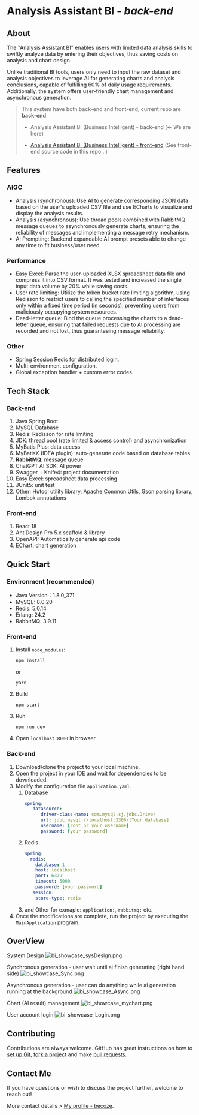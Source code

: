 # Analysis Assistant BI - *back-end*

## About

The "Analysis Assistant BI" enables users with limited data analysis skills to swiftly analyze data by entering their objectives, thus saving costs on analysis and chart design.

Unlike traditional BI tools, users only need to input the raw dataset and analysis objectives to leverage AI for generating charts and analysis conclusions, capable of fulfilling 60% of daily usage requirements. Additionally, the system offers user-friendly chart management and asynchronous generation.

> This system have both back-end and front-end, current repo are **back-end**:
> 
> - Analysis Assistant BI (Business Intelligent) - back-end (<- We are here)
> 
> - [Analysis Assistant BI (Business Intelligent) - front-end](https://github.com/becoze/bi-front) (See front-end source code in this repo...)


## Features
### AIGC 
- Analysis (synchronous): Use AI to generate corresponding JSON data based on the user's uploaded CSV file and use ECharts to visualize and display the analysis results. 
- Analysis (asynchronous): Use thread pools combined with RabbitMQ message queues to asynchronously generate charts, ensuring the reliability of messages and implementing a message retry mechanism. 
- AI Prompting: Backend expandable AI prompt presets able to change any time to fit business/user need. 

### Performance
- Easy Excel: Parse the user-uploaded XLSX spreadsheet data file and compress it into CSV format. It was tested and increased the single input data volume by 20% while saving costs.
- User rate limiting: Utilize the token bucket rate limiting algorithm, using Redisson to restrict users to calling the specified number of interfaces only within a fixed time period (in seconds), preventing users from maliciously occupying system resources.
- Dead-letter queue: Bind the queue processing the charts to a dead-letter queue, ensuring that failed requests due to AI processing are recorded and not lost, thus guaranteeing message reliability.

### Other
- Spring Session Redis for distributed login.
- Multi-environment configuration.
- Global exception handler + custom error codes.

## Tech Stack 
### Back-end
1. Java Spring Boot
2. MySQL Database
3. Redis: Redisson for rate limiting
4. JDK: thread pool (rate limited & access control) and asynchronization
5. MyBatis Plus: data access
6. MyBatisX (IDEA plugin): auto-generate code based on database tables
7. **RabbitMQ**: message queue
8. ChatGPT AI SDK: AI power
9. Swagger + Knife4: project documentation
10. Easy Excel: spreadsheet data processing
11. JUnit5: unit test
12. Other: Hutool utility library, Apache Common Utils, Gson parsing library, Lombok annotations

### Front-end
1. React 18
2. Ant Design Pro 5.x scaffold & library
3. OpenAPI: Automatically generate api code
4. EChart: chart generation

## Quick Start
### Environment (recommended)
- Java Version：1.8.0_371
- MySQL: 8.0.20
- Redis: 5.0.14
- Erlang: 24.2
- RabbitMQ: 3.9.11

### Front-end
1. Install `node_modules`:
    ```
    npm install 
    ```
    or
    ```
    yarn
    ```
2. Build  
    ```
    npm start
    ```
3. Run
    ```
    npm run dev
    ```
4. Open `localhost:8000` in browser 

### Back-end
1. Download/clone the project to your local machine.
2. Open the project in your IDE and wait for dependencies to be downloaded.
3. Modify the configuration file `application.yaml`.
   1. Database
      ```yml
      spring:
         datasource:
            driver-class-name: com.mysql.cj.jdbc.Driver
            url: jdbc:mysql://localhost:3306/[Your database]
            username: [root or your username]
            password: [your password]
      ```
   2. Redis
      ```yml
      spring:
        redis:
          database: 1 
          host: localhost
          port: 6379
          timeout: 5000
          password: [your password]
         session:
          store-type: redis
      ```
   3. and Other for exmaple: `application:`, `rabbitmq:` etc.
4. Once the modifications are complete, run the project by executing the `MainApplication` program.

## OverView
System Design
![bi_showcase_sysDesign.png](doc%2Fbi_showcase_sysDesign.png)

Synchronous generation - user wait until ai finish generating (right hand side)
![bi_showcase_Sync.png](doc%2Fbi_showcase_Sync.png)

Asynchronous generation - user can do anything while ai generation running at the background
![bi_showcase_Async.png](doc%2Fbi_showcase_Async.png)

Chart (AI result) management
![bi_showcase_mychart.png](doc%2Fbi_showcase_mychart.png)

User account login
![bi_showcase_Login.png](doc%2Fbi_showcase_Login.png)

## Contributing
Contributions are always welcome. GitHub has great instructions on how to [set up Git](https://docs.github.com/en/get-started/getting-started-with-git/set-up-git), [fork a project](https://docs.github.com/en/pull-requests/collaborating-with-pull-requests/working-with-forks/fork-a-repo) and make [pull requests](https://docs.github.com/en/pull-requests/collaborating-with-pull-requests/proposing-changes-to-your-work-with-pull-requests/about-pull-requests).

## Contact Me
If you have questions or wish to discuss the project further, welcome to reach out! 

More contact details > [My profile - becoze](https://github.com/becoze).